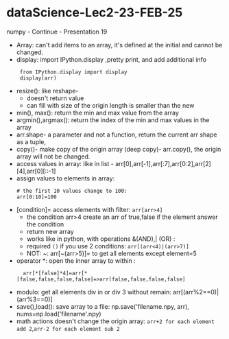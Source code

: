 # dataScience-Lec2-23-FEB-25
numpy - Continue - Presentation 19

* Array: can't add items to an array, it's defined at the initial and cannot be changed.
* display: import IPython.display ,pretty print, and add additional info
  ```
   from IPython.display import display
   display(arr)
  ```
* resize(): like reshape- 
  * doesn't return value
  * can fill with size of the origin length is smaller than the new
* min(), max(): return the min and max value from the array
* argmin(),argmax(): return the index of the min and max values in the array
* arr.shape- a parameter and not a function, return the current arr shape as a tuple,
* copy()- make copy of the origin array (deep copy)- arr.copy(), the origin array will not be changed.
* access values in array: like in list - arr[0],arr[-1],arr[:7],arr[0:2],arr[2][4],arr[0][::-1]
* assign values to elements in array:
  ```
  # the first 10 values change to 100:
  arr[0:10]=100
  ```
* [condition]= access elements with filter: `arr[arr>4]`
  * the condition arr>4 create an arr of true,false if the element answer the condition 
  * return new array
  * works like in python, with operations &(AND),| (OR) :
  * required `()` if you use 2 conditions: `arr[(arr<4)|(arr>7)]`
  * NOT: ~: arr[~(arr>5)]= to get all elements except element=5
* operator *: open the inner array to within :
  ```
    arr[*[false]*4]=arr[*[false,false,false,false]=>arr[false,false,false,false] 
  ```
* modulo: get all elements div in or div 3 without remain: arr[(arr%2==0)|(arr%3==0)]
* save(),load(): save array to a file: np.save('filename.npy, arr), nums=np.load('filename'.npy)
* math actions doesn't change the origin array: 
`arr+2 for each element add 2`,`arr-2 for each element sub 2`